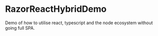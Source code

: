 # RazorReactHybridDemo
Demo of how to utilise react, typescript and the node ecosystem without going full SPA.
